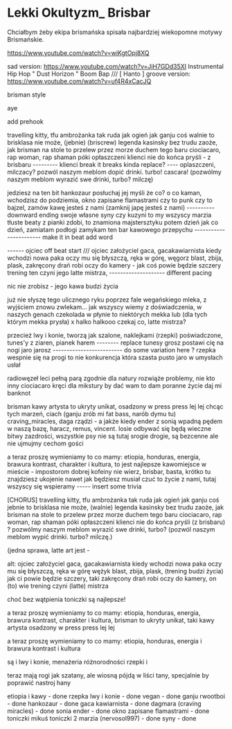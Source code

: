 # Lekki Okultyzm_ Brisbar

Chciałbym żeby ekipa brismańska spisała najbardziej wiekopomne motywy Brismańskie.

https://www.youtube.com/watch?v=wiKgtOpj8XQ

sad version: https://www.youtube.com/watch?v=JjH7GDd35XI Instrumental Hip Hop " Dust Horizon " Boom Bap /// [ Hanto ]
groove version: https://www.youtube.com/watch?v=uf4R4xCacJQ

brisman style

aye 

add prehook

travelling kitty, tfu ambrożanka tak ruda jak ogień
jak ganju coś walnie to brisklasa nie może, (jebnie) (briscrew)
legenda kasinsky bez trudu zaoże, 
jak brisman na stole to przelew przez morze
duchem tego baru ciociacaro, rap woman, rap shaman
póki opłaszczeni klienci nie do końca pryśli - z brisbaru --------- klienci break it breaks kinda replace? ---- oplaszczeni, milczacy?
pozwól naszym meblom dopić drinki. turbo! cascara! (pozwólmy naszym meblom wyrazić swe drinki, turbo? milczę)

jedziesz na ten bit hankozaur posłuchaj jej myśli
że co? o co kaman, wchodzisz do podziemia, okno zapisane flamastrami
czy to punk czy to bajzel, zamów kawę jesteś z nami (zamknij japę jesteś z nami) ---------- downward ending
swoje własne syny czy kuzyni to my wszyscy
marzia tłuste beaty z pianki zdobi, to znamiona majstersztyku
potem dzień jak co dzień, zamiatam podłogi
zamykam ten bar kawowego przepychu ----------------------- make it in beat add word

------ ojciec off beat start /// 
ojciec założyciel gaca, gacakawiarnista kiedy wchodzi
nowa paka oczy mu się błyszczą, ręka w górę, węgorz blast, zbija, plask, 
zakręcony drań robi oczy do kamery - jak coś powie będzie szczery
trening ten czyni jego latte mistrza,  -------------------- different pacing

nic nie zrobisz - jego kawa
budzi życia

już nie słyszę tego ulicznego ryku
poprzez fale wegańskiego mleka, z wyjściem znowu zwlekam...
jak wszyscy wiemy z doświadczenia, w naszych genach
czekolada w płynie to niektórych mekka 
lub (dla tych którym mekka prysła)
x
halko halkooo
czekaj co, latte mistrza? 

przecież lwy i konie, tworzą jak szalone, 
naklejkami (rzepki) poświadczone, tunes'y z ziaren, pianek harem -------- replace tunesy
grosz postawi cię na nogi jaro jarosz ------------------------- do some variation here ? rzepka wespnie się na progi
to nie konkurencja która szasta pusto
jaro w umysłach usłał

radiowęzeł leci pełną parą
zgodnie dla natury rozwiąże problemy, nie kto inny ciociacaro
kręci dla mikstury by dać wam to 
dam poranne życie daj mi banknot

brisman kawy artysta to ukryty unikat, 
osadzony w press press lej lej 
chcąc tych marzeń, ciach
(ganju zrób mi fat bass, narób dymu tu)
craving_miracles, daga rządzi - a jakże
kiedy ender z sonią wpadną pędem w naszą bazę, 
haracz, remus, vincent. losie
odbywać się będą wieczne bitwy zazdrości, 
wszystkie psy nie są tutaj srogie drogie, są bezcenne
ale nie ujmujmy cechom gości

a teraz proszę wymieniamy to co mamy:
etiopia, honduras, 
energia, brawura
kontrast, charakter i kultura, 
to jest najlepsze kawomiejsce w mieście - 
impostorom dobrej kofeiny nie wierz, 
brisbar, basta, krótko
tu znajdziesz ukojenie nawet jak będziesz musiał czuć to
życie z nami, tutaj wszyscy się wspieramy ----- insert some trivia

[CHORUS]
travelling kitty, tfu ambrożanka tak ruda jak ogień 
jak ganju coś jebnie to brisklasa nie może, (walnie)
legenda kasinsky bez trudu zaoże, 
jak brisman na stole to przelew przez morze
duchem tego baru ciociacaro, rap woman, rap shaman
póki opłaszczeni klienci nie do końca pryśli (z brisbaru) ? 
pozwólmy naszym meblom wyrazić swe drinki, turbo? (pozwól naszym meblom wypić drinki. turbo? milczę.)

(jedna sprawa, latte art jest -


alt:
ojciec założyciel gaca, gacakawiarnista kiedy wchodzi
nowa paka oczy mu się błyszczą, 
ręka w górę wężyk blast, zbija, plask, (trening budzi życia)
jak ci powie będzie szczery, taki zakręcony drań
robi oczy do kamery, on (to) wie  trening czyni (latte) mistrza

choć bez wątpienia toniczki są najlepsze!

a teraz proszę wymieniamy to co mamy:
etiopia, honduras, 
energia, brawura
kontrast, charakter i kultura, 
brisman to ukryty unikat, taki kawy artysta
osadzony w press press lej lej 


a teraz proszę wymieniamy to co mamy:
etiopia, honduras, 
energia i brawura
kontrast i kultura

są i lwy i konie, menażeria różnorodności
rzepki i 

teraz mają rogi jak szatany, ale
wiosną pójdą w liści tany, specjalnie by poprawić nastroj hany



etiopia i kawy - done
rzepka
lwy i konie - done
vegan - done
ganju rwootboi - done
hankozaur - done
gaca kawiarnista - done
dagmara (craving miracles) - done
sonia ender - done
okno zapisane flamastrami - done
toniczki mikuś 
toniczki 2
marzia (nervosol997) - done
syny - done


